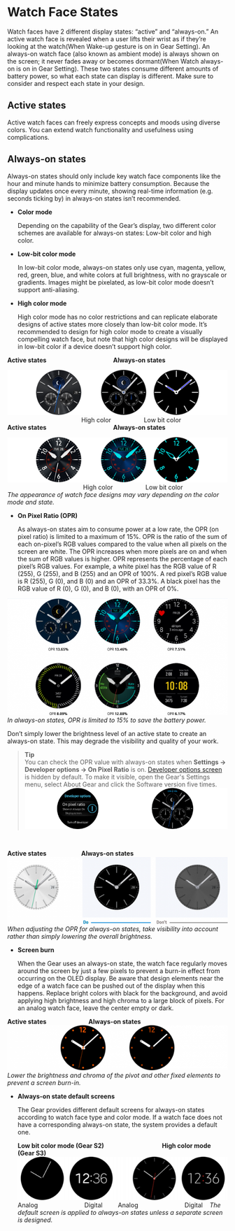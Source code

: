 # Watch Face States

Watch faces have 2 different display states: “active” and “always-on.” An active watch face is revealed when a user lifts their wrist as if they’re looking at the watch(When Wake-up gesture is on in Gear Setting). An always-on watch face (also known as ambient mode) is always shown on the screen; it never fades away or becomes dormant(When Watch always-on is on in Gear Setting). These two states consume different amounts of battery power, so what each state can display is different. Make sure to consider and respect each state in your design.

## Active states

Active watch faces can freely express concepts and moods using diverse colors. You can extend watch functionality and usefulness using complications.

## Always-on states


Always-on states should only include key watch face components like the hour and minute hands to minimize battery consumption. Because the display updates once every minute, showing real-time information (e.g. seconds ticking by) in always-on states isn’t recommended.

-   **Color mode**

    Depending on the capability of the Gear’s display, two different color schemes are available for always-on states: Low-bit color and high color.

-   **Low-bit color mode**

    In low-bit color mode, always-on states only use cyan, magenta, yellow, red, green, blue, and white colors at full brightness, with no grayscale or gradients. Images might be pixelated, as low-bit color mode doesn’t support anti-aliasing.

-   **High color mode**

    High color mode has no color restrictions and can replicate elaborate designs of active states more closely than low-bit color mode. It’s recommended to design for high color mode to create a visually compelling watch face, but note that high color designs will be displayed in low-bit color if a device doesn’t support high color.

**Active states                                              Always-on states**

![](media/watchface_4.2.2_1_1.png)  
                                           High color                   Low bit color  
**Active states                                              Always-on states**

![](media/watchface_4.2.2_1_2.png)  
                                                 High color                   Low bit color  
*The appearance of watch face designs may vary depending on the color mode and state.*

-   **On Pixel Ratio (OPR)**

    As always-on states aim to consume power at a low rate, the OPR (on pixel ratio) is limited to a maximum of 15%. OPR is the ratio of the sum of each on-pixel’s RGB values compared to the value when all pixels on the screen are white. The OPR increases when more pixels are on and when the sum of RGB values is higher. OPR represents the percentage of each pixel’s RGB values. For example, a white pixel has the RGB value of R (255), G (255), and B (255) and an OPR of 100%. A red pixel’s RGB value is R (255), G (0), and B (0) and an OPR of 33.3%. A black pixel has the RGB value of R (0), G (0), and B (0), with an OPR of 0%.

![](media/watchface_4.2.2_2-650x344.png)  
*In always-on states, OPR is limited to 15% to save the battery power.*

Don’t simply lower the brightness level of an active state to create an always-on state. This may degrade the visibility and quality of your work.



  > **Tip**  
  > You can check the OPR value with always-on states when **Settings -> Developer options -> On Pixel Ratio** is on. [Developer options screen](http://developer.samsung.com/gear/develop/testing-your-app-on-gear) is hidden by default. To make it visible, open the Gear's Settings menu, select About Gear and click the Software version five times.  
    ![](media/watchface_4.1_tip-750x153.png)

     
**Active states                        Always-on states**  
![](media/watchface_4.2.2_3-600x182.png)  
*When adjusting the OPR for always-on states, take visibility into account rather than simply lowering the overall brightness.*

-   **Screen burn**

    When the Gear uses an always-on state, the watch face regularly moves around the screen by just a few pixels to prevent a burn-in effect from occurring on the OLED display. Be aware that design elements near the edge of a watch face can be pushed out of the display when this happens. Replace bright colors with black for the background, and avoid applying high brightness and high chroma to a large block of pixels. For an analog watch face, leave the center empty or dark.

**Active states                             Always-on states**  
![](media/watchface_4.2.2_4-600x123.png)  
*Lower the brightness and chroma of the pivot and other fixed elements to prevent a screen burn-in.*

- **Always-on state default screens**

    The Gear provides different default screens for always-on states according to watch face type and color mode. If a watch face does not have a corresponding always-on state, the system provides a default one.

    **Low bit color mode (Gear S2)                                        High color mode (Gear S3)**
![](media/watchface_4.2.2_5-600x123.png)  
Analog                           Digital         Analog                           Digital   
*The default screen is applied to always-on states unless a separate screen is designed.*
